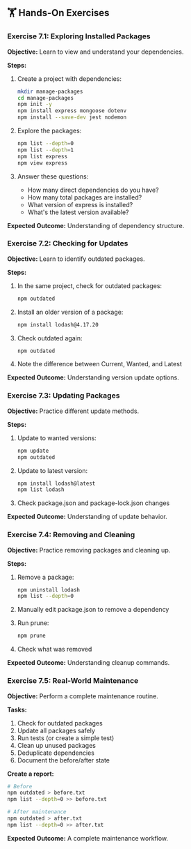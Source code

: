 ## 🏋️ Hands-On Exercises

### Exercise 7.1: Exploring Installed Packages

**Objective:** Learn to view and understand your dependencies.

**Steps:**
1. Create a project with dependencies:
   ```bash
   mkdir manage-packages
   cd manage-packages
   npm init -y
   npm install express mongoose dotenv
   npm install --save-dev jest nodemon
   ```

2. Explore the packages:
   ```bash
   npm list --depth=0
   npm list --depth=1
   npm list express
   npm view express
   ```

3. Answer these questions:
   - How many direct dependencies do you have?
   - How many total packages are installed?
   - What version of express is installed?
   - What's the latest version available?

**Expected Outcome:** Understanding of dependency structure.

### Exercise 7.2: Checking for Updates

**Objective:** Learn to identify outdated packages.

**Steps:**
1. In the same project, check for outdated packages:
   ```bash
   npm outdated
   ```

2. Install an older version of a package:
   ```bash
   npm install lodash@4.17.20
   ```

3. Check outdated again:
   ```bash
   npm outdated
   ```

4. Note the difference between Current, Wanted, and Latest

**Expected Outcome:** Understanding version update options.

### Exercise 7.3: Updating Packages

**Objective:** Practice different update methods.

**Steps:**
1. Update to wanted versions:
   ```bash
   npm update
   npm outdated
   ```

2. Update to latest version:
   ```bash
   npm install lodash@latest
   npm list lodash
   ```

3. Check package.json and package-lock.json changes

**Expected Outcome:** Understanding of update behavior.

### Exercise 7.4: Removing and Cleaning

**Objective:** Practice removing packages and cleaning up.

**Steps:**
1. Remove a package:
   ```bash
   npm uninstall lodash
   npm list --depth=0
   ```

2. Manually edit package.json to remove a dependency

3. Run prune:
   ```bash
   npm prune
   ```

4. Check what was removed

**Expected Outcome:** Understanding cleanup commands.

### Exercise 7.5: Real-World Maintenance

**Objective:** Perform a complete maintenance routine.

**Tasks:**
1. Check for outdated packages
2. Update all packages safely
3. Run tests (or create a simple test)
4. Clean up unused packages
5. Deduplicate dependencies
6. Document the before/after state

**Create a report:**
```bash
# Before
npm outdated > before.txt
npm list --depth=0 >> before.txt

# After maintenance
npm outdated > after.txt
npm list --depth=0 >> after.txt
```

**Expected Outcome:** A complete maintenance workflow.